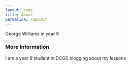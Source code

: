 ```yaml
---
layout: page
title: About
permalink: /about/
---
```

George Williams in year 9
### More Information

I am a year 9 student in DCGS blogging about my lessons


